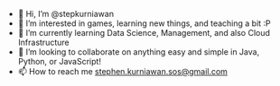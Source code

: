 - 👋 Hi, I’m @stepkurniawan
- 👀 I’m interested in games, learning new things, and teaching a bit :P
- 🌱 I’m currently learning Data Science, Management, and also Cloud Infrastructure
- 💞️ I’m looking to collaborate on anything easy and simple in Java, Python, or JavaScript!
- 📫 How to reach me stephen.kurniawan.sos@gmail.com
